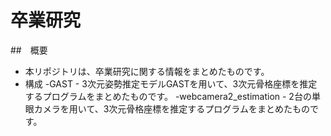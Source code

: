 # 卒業研究

##　概要
- 本リポジトリは、卒業研究に関する情報をまとめたものです。
- 構成
    -GAST
        - 3次元姿勢推定モデルGASTを用いて、3次元骨格座標を推定するプログラムをまとめたものです。
    -webcamera2_estimation
        - 2台の単眼カメラを用いて、3次元骨格座標を推定するプログラムをまとめたものです。